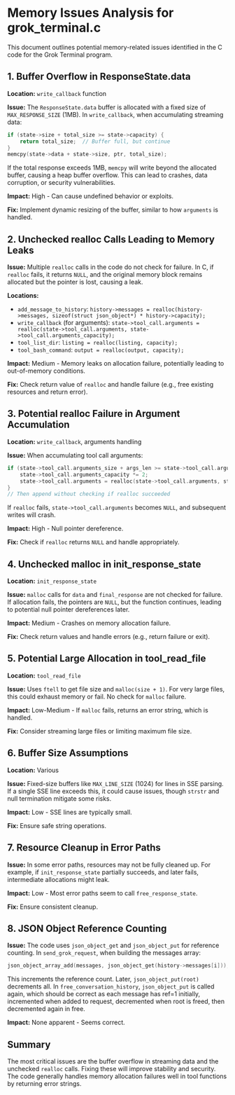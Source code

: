 # Memory Issues Analysis for grok_terminal.c

This document outlines potential memory-related issues identified in the C code for the Grok Terminal program.

## 1. Buffer Overflow in ResponseState.data

**Location:** `write_callback` function

**Issue:** The `ResponseState.data` buffer is allocated with a fixed size of `MAX_RESPONSE_SIZE` (1MB). In `write_callback`, when accumulating streaming data:

```c
if (state->size + total_size >= state->capacity) {
    return total_size;  // Buffer full, but continue
}
memcpy(state->data + state->size, ptr, total_size);
```

If the total response exceeds 1MB, `memcpy` will write beyond the allocated buffer, causing a heap buffer overflow. This can lead to crashes, data corruption, or security vulnerabilities.

**Impact:** High - Can cause undefined behavior or exploits.

**Fix:** Implement dynamic resizing of the buffer, similar to how `arguments` is handled.

## 2. Unchecked realloc Calls Leading to Memory Leaks

**Issue:** Multiple `realloc` calls in the code do not check for failure. In C, if `realloc` fails, it returns `NULL`, and the original memory block remains allocated but the pointer is lost, causing a leak.

**Locations:**

- `add_message_to_history`: `history->messages = realloc(history->messages, sizeof(struct json_object*) * history->capacity);`
- `write_callback` (for arguments): `state->tool_call.arguments = realloc(state->tool_call.arguments, state->tool_call.arguments_capacity);`
- `tool_list_dir`: `listing = realloc(listing, capacity);`
- `tool_bash_command`: `output = realloc(output, capacity);`

**Impact:** Medium - Memory leaks on allocation failure, potentially leading to out-of-memory conditions.

**Fix:** Check return value of `realloc` and handle failure (e.g., free existing resources and return error).

## 3. Potential realloc Failure in Argument Accumulation

**Location:** `write_callback`, arguments handling

**Issue:** When accumulating tool call arguments:

```c
if (state->tool_call.arguments_size + args_len >= state->tool_call.arguments_capacity) {
    state->tool_call.arguments_capacity *= 2;
    state->tool_call.arguments = realloc(state->tool_call.arguments, state->tool_call.arguments_capacity);
}
// Then append without checking if realloc succeeded
```

If `realloc` fails, `state->tool_call.arguments` becomes `NULL`, and subsequent writes will crash.

**Impact:** High - Null pointer dereference.

**Fix:** Check if `realloc` returns `NULL` and handle appropriately.

## 4. Unchecked malloc in init_response_state

**Location:** `init_response_state`

**Issue:** `malloc` calls for `data` and `final_response` are not checked for failure. If allocation fails, the pointers are `NULL`, but the function continues, leading to potential null pointer dereferences later.

**Impact:** Medium - Crashes on memory allocation failure.

**Fix:** Check return values and handle errors (e.g., return failure or exit).

## 5. Potential Large Allocation in tool_read_file

**Location:** `tool_read_file`

**Issue:** Uses `ftell` to get file size and `malloc(size + 1)`. For very large files, this could exhaust memory or fail. No check for `malloc` failure.

**Impact:** Low-Medium - If `malloc` fails, returns an error string, which is handled.

**Fix:** Consider streaming large files or limiting maximum file size.

## 6. Buffer Size Assumptions

**Location:** Various

**Issue:** Fixed-size buffers like `MAX_LINE_SIZE` (1024) for lines in SSE parsing. If a single SSE line exceeds this, it could cause issues, though `strstr` and null termination mitigate some risks.

**Impact:** Low - SSE lines are typically small.

**Fix:** Ensure safe string operations.

## 7. Resource Cleanup in Error Paths

**Issue:** In some error paths, resources may not be fully cleaned up. For example, if `init_response_state` partially succeeds, and later fails, intermediate allocations might leak.

**Impact:** Low - Most error paths seem to call `free_response_state`.

**Fix:** Ensure consistent cleanup.

## 8. JSON Object Reference Counting

**Issue:** The code uses `json_object_get` and `json_object_put` for reference counting. In `send_grok_request`, when building the messages array:

```c
json_object_array_add(messages, json_object_get(history->messages[i]));
```

This increments the reference count. Later, `json_object_put(root)` decrements all. In `free_conversation_history`, `json_object_put` is called again, which should be correct as each message has ref=1 initially, incremented when added to request, decremented when root is freed, then decremented again in free.

**Impact:** None apparent - Seems correct.

## Summary

The most critical issues are the buffer overflow in streaming data and the unchecked `realloc` calls. Fixing these will improve stability and security. The code generally handles memory allocation failures well in tool functions by returning error strings.